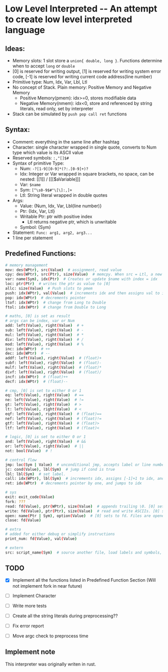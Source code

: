 # Low Level Interpreted -- An attempt to create low level interpreted language

## Ideas:

- Memory slots: 1 slot store a `union{ double, long }`. Functions determine when to accept `long` or `double`
- [0] is reserved for writing output, [1] is reserved for writing system error code, [-1] is reserved for writing current code address(line number)
- Primitive type: Num, Idx, Var, Lbl, Ltl
- No concept of Stack. Plain memory: Positive Memory and Negative Memory
    - Positive Memory(pmem): idx>=0, stores modifiable data
    - Negative Memory(nmem): idx<0, store and referenced by string literals, read only, set by interpreter
- Stack can be simulated by `push pop call ret` functions

## Syntax:

- Comment: everything in the same line after hashtag
- Character: single character wrapped in single quote, converts to Num type which value is its ASCII value
- Reserved symbols: `:,"[]$#`
- Syntax of primitive Type:
    - Num: `-?[1-9][0-9]*(?:.[0-9]+)?`
    - Idx: Integer or Var wrapped in square brackets, no space, can be nested: [[1]] / [[[$aVariable]]]
    - Var: `$name`
    - Sym: `[^\s0-9$#"\[\]:,]+`
    - Ltl: String literal wrapped in double quotes
- Args:
    - Value: {Num, Idx, Var, Lbl(line number)}
    - Ptr: {Idx, Var, Ltl}
    - Writable Ptr: ptr with positive index
        - Ltl returns negative ptr, which is unwritable
    - Symbol: {Sym}
- Statement: `Func: arg1, arg2, arg3...`
- 1 line per statement
 
## Predefined Functions:

```bash
# memory management
mov: des(WPtr), src(Value)  # assignment, read value
cpy: des(WPtr), src(Ptr), size(Value)  # memcpy. When src = Ltl, a new ltl is created and its idx is used as src idx
var: name(Sym), idx(Ptr)  # Creates or update $name with index = idx
loc: ptr(Ptr)  # writes the ptr as value to [0]
allc: size(Value)  # Push slots to pmem
push: idx(WPtr), val(Value)  # increments idx and then assigns val to idx
pop: idx(WPtr)  # decrements pointer
ltof: idx(WPtr)  # change from Long to Double
ftol: idx(WPtr)  # change from Double to Long

# maths, [0] is set as result
# args can be index, var or Num
add: left(Value), right(Value)  # +
sub: left(Value), right(Value)  # -
mul: left(Value), right(Value)  # *
div: left(Value), right(Value)  # /
mod: left(Value), right(Value)  # %
inc: idx(WPtr)  # ++
dec: idx(WPtr)  # --
addf: left(Value), right(Value)  # (float)+
subf: left(Value), right(Value)  # (float)-
mulf: left(Value), right(Value)  # (float)*
divf: left(Value), right(Value)  # (float)/
incf: idx(WPtr)  # (float)++
decf: idx(WPtr)  # (float)--

# cmp, [0] is set to either 0 or 1
eq: left(Value), right(Value)  # ==
ne: left(Value), right(Value)  # !=
gt: left(Value), right(Value)  # >
lt: left(Value), right(Value)  # <
eqf: left(Value), right(Value)  # (float)==
nef: left(Value), right(Value)  # (float)!=
gtf: left(Value), right(Value)  # (float)>
ltf: left(Value), right(Value)  # (float)<

# logic, [0] is set to either 0 or 1
and: left(Value), right(Value)  # &&
or: left(Value), right(Value)  # ||
not: bool(Value)  # !

# control flow
jmp: loc(Sym | Value)  # unconditional jmp, accepts label or line number(uint)
jc: cond(Value), lbl(Sym)  # jump if cond is true
lbl: lbl(Sym)  # set label.
call: idx(WPtr), lbl(Sym)  # increments idx, assigns [-1]+1 to idx, and jumps to lbl
ret: idx(WPtr)  # decrements pointer by one, and jumps to idx

# sys
exit: exit_code(Value)
fork: ???
read: fd(Value), ptr(WPtr), size(Value)  # appends trailing \0. [0] set to bytes written to mem
write: fd(Value), ptr(Ptr), size(Value)  # read and write ASCIIs. [0] set to bytes written to stream
open: name(Ptr | Sym), option(Value)  # [0] sets to fd. Files are opened in text mode
close: fd(Value)

# extra
# added for either debug or simplify instructions
print_num: fd(Value), val(Value)

# extern
src: script_name(Sym)  # source another file, load labels and symbols, don't execute
```

## TODO
- [x] Implement all the functions listed in Predefined Function Section (Will not implement fork in near future)

- [ ] Implement Character

- [ ] Write more tests

- [ ] Create all the string literals during preprocessing??

- [ ] Fix error report

- [ ] Move argc check to preprocess time

## Implement note

This interpreter was originally writen in rust.
